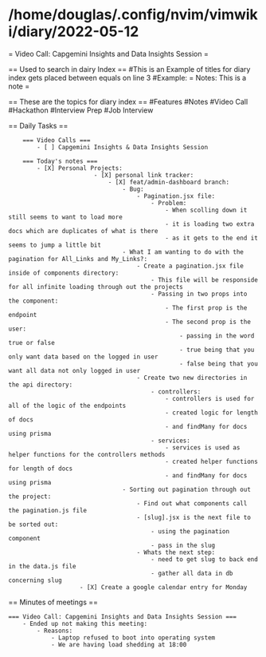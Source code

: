 # /home/douglas/.config/nvim/vimwiki/diary/2022-05-12

= Video Call: Capgemini Insights and Data Insights Session =

== Used to search in dairy Index ==
    #This is an Example of titles for diary index gets placed between equals on line 3
    #Example: = Notes: This is a note =

== These are the topics for diary index ==
    #Features
    #Notes
    #Video Call
    #Hackathon
    #Interview Prep
    #Job Interview

== Daily Tasks ==

        === Video Calls ===
            - [ ] Capgemini Insights & Data Insights Session

        === Today's notes ===
            - [X] Personal Projects:
							- [X] personal link tracker:
								- [X] feat/admin-dashboard branch:
									- Bug:
										- Pagination.jsx file:
											- Problem:
												- When scolling down it still seems to want to load more
												- it is loading two extra docs which are duplicates of what is there
												- as it gets to the end it seems to jump a little bit
									- What I am wanting to do with the pagination for All_Links and My_Links?:
										- Create a pagination.jsx file inside of components directory:
											- This file will be responside for all infinite loading through out the projects
											- Passing in two props into the component:
												- The first prop is the endpoint
												- The second prop is the user:
													- passing in the word true or false
													- true being that you only want data based on the logged in user
													- false being that you want all data not only logged in user
										- Create two new directories in the api directory:
											- controllers:
												- controllers is used for all of the logic of the endpoints
												- created logic for length of docs
												- and findMany for docs using prisma
											- services:
												- services is used as helper functions for the controllers methods
												- created helper functions for length of docs
												- and findMany for docs using prisma
									- Sorting out pagination through out the project:
										- Find out what components call the pagination.js file
										- [slug].jsx is the next file to be sorted out:
											- using the pagination component
											- pass in the slug
										- Whats the next step:
											- need to get slug to back end in the data.js file
											- gather all data in db concerning slug
						- [X] Create a google calendar entry for Monday

== Minutes of meetings ==

	=== Video Call: Capgemini Insights and Data Insights Session ===
		- Ended up not making this meeting:
			- Reasons:
				- Laptop refused to boot into operating system
				- We are having load shedding at 18:00
